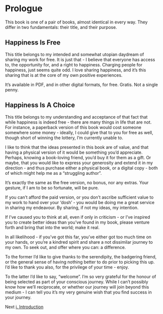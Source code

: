 # Prologue

This book is one of a pair of books, almost identical in every way. They differ in two fundamentals: their title, and their purpose.

## Happiness Is Free

This title belongs to my intended and somewhat utopian daydream of sharing my work for free. It is just that - I believe that everyone has access to, the opportunity for, and a right to happiness. Charging people for happiness, just seems quite odd. I love sharing happiness, and it’s this sharing that is at the core of my own positive experiences.

It’s available in PDF, and in other digital formats, for free. Gratis. Not a single penny.

## Happiness Is A Choice

This title belongs to my understanding and acceptance of that fact that while happiness is indeed free - there are many things in life that are not. For instance, a paperback version of this book would cost someone somewhere some money - ideally, I could give that to you for free as well, though short of winning the lottery, I’m currently unable to.

I like to think that the ideas presented in this book are of value, and that having a physical version of it would be something you’d appreciate. Perhaps, knowing a book-loving friend, you’d buy it for them as a gift. Or maybe, that you would like to express your generosity and extend it in my direction - and thus purchase either a physical book, or a digital copy - both of which might help me as a “struggling author”.

It’s exactly the same as the free version, no bonus, nor any extras. Your gesture, if I am to be so fortunate, will be pure.

If you can’t afford the paid version, or you don’t ascribe sufficient value to my work to hand over your ‘dosh’ - you would be doing me a great service in sharing my endeavour. By sharing, if not my ideas, my intention.

If I’ve caused you to think at all, even if only in criticism - or I’ve inspired you to create better ideas than you’ve found in my book, please venture forth and bring that into the world; make it real.

In all likelihood - if you’ve got this far, you’ve either got too much time on your hands, or you’re a kindred spirit and share a not dissimilar journey to my own. To seek out, and offer where you can: a difference.

To the former I’d like to give thanks to the serendipity, the badgering friend, or the general sense of having nothing better to do prior to picking this up. I’d like to thank you also, for the privilege of your time - enjoy.

To the latter I’d like to say, “welcome”. I’m so very grateful for the honour of being selected as part of your conscious journey. While I can’t possibly know how we’ll reciprocate, or whether our journey will join beyond this medium - I can tell you it’s my very genuine wish that you find success in your journey.

Next [i. Introduction](/Misc/ii-Introduction.md)